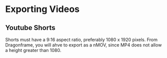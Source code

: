 # Exporting Videos

## Youtube Shorts

Shorts must have a 9:16 aspect ratio, preferably 1080 x 1920 pixels. From Dragonframe, you will ahve to export as a nMOV, since MP4 does not allow a height greater than 1080.
